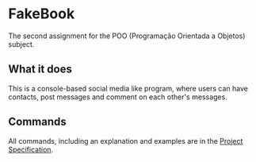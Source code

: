 # FakeBook

The second assignment for the POO (Programação Orientada a Objetos) subject.

## What it does

This is a console-based social media like program, where users can have contacts, post messages and comment on each other's messages.

## Commands

All commands, including an explanation and examples are in the [Project Specification](./Enunciado.pdf).
